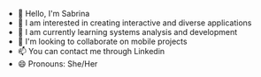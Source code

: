 - 👋 Hello, I'm Sabrina
- 👀 I am interested in creating interactive and diverse applications
- 🌱 I am currently learning systems analysis and development
- 💞️ I'm looking to collaborate on mobile projects
- 📫 You can contact me through Linkedin
- 😄 Pronouns: She/Her

<!---
Sah1999/Sah1999 is a ✨ special ✨ repository because its `README.md` (this file) appears on your GitHub profile.
You can click the Preview link to take a look at your changes.
--->
